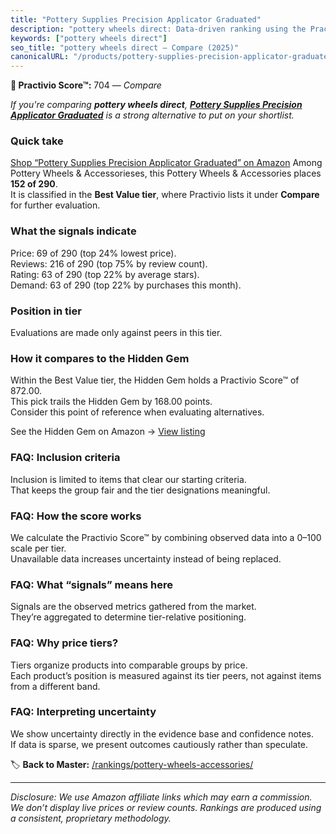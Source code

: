 ```yaml
---
title: "Pottery Supplies Precision Applicator Graduated"
description: "pottery wheels direct: Data-driven ranking using the Practivio Score™. Positioned by quality, value, demand, findability, momentum."
keywords: ["pottery wheels direct"]
seo_title: "pottery wheels direct — Compare (2025)"
canonicalURL: "/products/pottery-supplies-precision-applicator-graduated-B0F7XP6Q5M/"
---
```


**🛒 Practivio Score™:** 704 — _Compare_


*If you're comparing **pottery wheels direct**, **[Pottery Supplies Precision Applicator Graduated](https://www.amazon.com/dp/B0F7XP6Q5M?tag=practivio-20)** is a strong alternative to put on your shortlist.*
### Quick take
[Shop “Pottery Supplies Precision Applicator Graduated” on Amazon](https://www.amazon.com/dp/B0F7XP6Q5M?tag=practivio-20)
Among Pottery Wheels & Accessorieses, this Pottery Wheels & Accessories places **152 of 290**.  
It is classified in the **Best Value tier**, where Practivio lists it under **Compare** for further evaluation.

### What the signals indicate
Price: 69 of 290 (top 24% lowest price).  
Reviews: 216 of 290 (top 75% by review count).  
Rating: 63 of 290 (top 22% by average stars).  
Demand: 63 of 290 (top 22% by purchases this month).

### Position in tier
Evaluations are made only against peers in this tier.

### How it compares to the Hidden Gem
Within the Best Value tier, the Hidden Gem holds a Practivio Score™ of 872.00.  
This pick trails the Hidden Gem by 168.00 points.  
Consider this point of reference when evaluating alternatives.  

See the Hidden Gem on Amazon → [View listing](https://www.amazon.com/dp/B08C7MHVXS?tag=practivio-20)

### FAQ: Inclusion criteria
Inclusion is limited to items that clear our starting criteria.  
That keeps the group fair and the tier designations meaningful.

### FAQ: How the score works
We calculate the Practivio Score™ by combining observed data into a 0–100 scale per tier.  
Unavailable data increases uncertainty instead of being replaced.

### FAQ: What “signals” means here
Signals are the observed metrics gathered from the market.  
They’re aggregated to determine tier-relative positioning.

### FAQ: Why price tiers?
Tiers organize products into comparable groups by price.  
Each product’s position is measured against its tier peers, not against items from a different band.

### FAQ: Interpreting uncertainty
We show uncertainty directly in the evidence base and confidence notes.  
If data is sparse, we present outcomes cautiously rather than speculate.

<!-- Missing template for Compare/CompareWithinPriceClass -->


🏷️ **Back to Master:** [/rankings/pottery-wheels-accessories/](/rankings/pottery-wheels-accessories/)

---
_Disclosure: We use Amazon affiliate links which may earn a commission. We don’t display live prices or review counts. Rankings are produced using a consistent, proprietary methodology._
